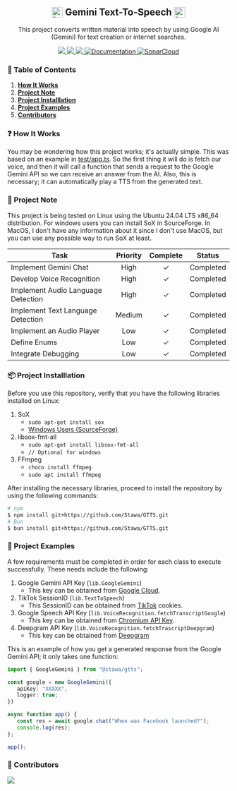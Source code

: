 <h2 align="center" style="display: flex; align-items: center; justify-content: center;">
    <img src="https://raw.githubusercontent.com/Stawa/Gemini-Text-To-Speech/86c0daa9de8303ef31b791eb172ce70c651de23c/repo/google_gemini.svg" alt="Icon" width="24" height="24" style="margin-right: 4px;"> <span style="margin-right: 2px; margin-left: 2px;"> Gemini Text-To-Speech </span> 
    <img src="https://raw.githubusercontent.com/Stawa/Gemini-Text-To-Speech/86c0daa9de8303ef31b791eb172ce70c651de23c/repo/google_gemini.svg" alt="Icon" width="24" height="24" style="margin-left: 4px;"> 
</h2>

<p align="center">
    This project converts written material into speech by using Google AI (Gemini) for text creation or internet searches.
</p>

<p align="center">
    <a href="https://gemini.google.com/"><img src=https://img.shields.io/badge/Google%20Gemini-black?style=flat&logo=Google&logoColor=blue>
    </a>
    <a href="https://www.typescriptlang.org/"><img src=https://img.shields.io/badge/Made%20with%20TypeScript-black?style=flat&logo=TypeScript&logoColor=blue>
    </a>
    <a href="https://bun.sh/"><img src=https://img.shields.io/badge/Powered%20by%20Bun-black?style=flat&logo=bun&logoColor=white>
    </a>
    <a href="https://stawa.github.io/GTTS/"><img alt="Documentation" src="https://img.shields.io/website?url=https://stawa.github.io/GTTS/&up_message=Available&up_color=1F51FF&down_color=critical&&down_message=Unavailable&style=flat&logo=github&label=Documentation&labelColor=black">
    <a href="https://sonarcloud.io/project/overview?id=Stawa_Gemini-Text-To-Speech"><img src="https://sonarcloud.io/api/project_badges/measure?project=Stawa_Gemini-Text-To-Speech&metric=reliability_rating" alt="SonarCloud" /></a>
    </a>
</p>

<h3> <span class="emoji">📜</span> Table of Contents </h3>

1. <a href="#--how-it-works-"> <b>How It Works</b> </a>
2. <a href="#--project-note-"> <b>Project Note</b> </a>
3. <a href="#--project-installlation-"> <b>Project Installlation</b> </a>
4. <a href="#--project-examples-"> <b>Project Examples</b> </a>
5. <a href="#--contributors--"> <b>Contributors</b> </a>

<h3> <span class="emoji">❓</span> How It Works </h3>

You may be wondering how this project works; it's actually simple. This was based on an example in [test/app.ts](https://github.com/Stawa/GTTS/blob/main/test/app.ts). So the first thing it will do is fetch our voice, and then it will call a function that sends a request to the Google Gemini API so we can receive an answer from the AI. Also, this is necessary; it can automatically play a TTS from the generated text.

<h3> <span class="emoji">📌</span> Project Note </h3>

<p> This project is being tested on Linux using the Ubuntu 24.04 LTS x86_64 distribution. For windows users you can install SoX in SourceForge. In MacOS, I don't have any information about it since I don't use MacOS, but you can use any possible way to run SoX at least. </p>

| Task                               | Priority | Complete | Status    |
| ---------------------------------- | :------: | :------: | --------- |
| Implement Gemini Chat              |   High   | &check;  | Completed |
| Develop Voice Recognition          |   High   | &check;  | Completed |
| Implement Audio Language Detection |   High   | &check;  | Completed |
| Implement Text Language Detection  |  Medium  | &check;  | Completed |
| Implement an Audio Player          |   Low    | &check;  | Completed |
| Define Enums                       |   Low    | &check;  | Completed |
| Integrate Debugging                |   Low    | &check;  | Completed |

<h3> <span class="emoji">📦</span> Project Installlation </h4>

<p> Before you use this repository, verify that you have the following libraries installed on Linux: </p>

1. SoX
   - `sudo apt-get install sox`
   - [Windows Users (SourceForge)](https://sourceforge.net/projects/sox/)
2. libsox-fmt-all
   - `sudo apt-get install libsox-fmt-all`
   - `// Optional for windows`
3. FFmpeg
   - `choco install ffmpeg`
   - `sudo apt install ffmpeg`

<p> After installing the necessary libraries, proceed to install the repository by using the following commands: </p>

```bash
# npm
$ npm install git+https://github.com/Stawa/GTTS.git
# Bun
$ bun install git+https://github.com/Stawa/GTTS.git
```

<h3> <span class="emoji">📄</span> Project Examples </h4>

<p> A few requirements must be completed in order for each class to execute successfully. These needs include the following: </p>

1. Google Gemini API Key (`lib.GoogleGemini`)
   - This key can be obtained from [Google Cloud](https://console.cloud.google.com/apis/library/generativelanguage.googleapis.com).
2. TikTok SessionID (`lib.TextToSpeech`)
   - This SessionID can be obtained from [TikTok](https://www.tiktok.com/) cookies.
3. Google Speech API Key (`lib.VoiceRecognition.fetchTranscriptGoogle`)
   - This key can be obtained from [Chromium API Key](https://www.chromium.org/developers/how-tos/api-keys/).
4. Deepgram API Key (`lib.VoiceRecognition.fetchTrascriptDeepgram`)
   - This key can be obtained from [Deepgram](https://console.deepgram.com/)

<p> This is an example of how you get a generated response from the Google Gemini API; it only takes one function: </p>

```ts
import { GoogleGemini } from "@stawa/gtts";

const google = new GoogleGemini({
   apiKey: "XXXXX",
   logger: true;
})

async function app() {
   const res = await google.chat("When was Facebook launched?");
   console.log(res);
};

app();
```

<h3> <span class="emoji">👥</span> Contributors </h3>

<a href="https://github.com/stawa/gtts/graphs/contributors">
  <img src="https://contrib.rocks/image?repo=stawa/gtts" />
</a>
